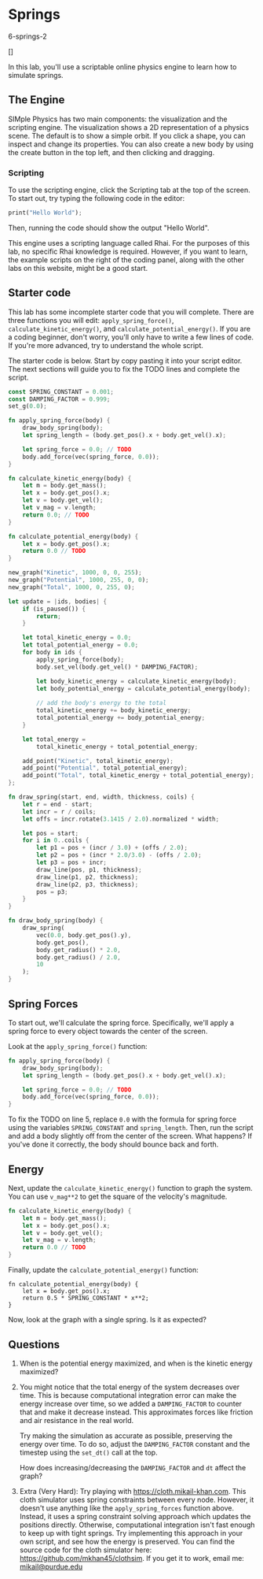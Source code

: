 # Springs

6-springs-2

[]

In this lab, you'll use a scriptable online physics engine to
learn how to simulate springs.

## The Engine

SIMple Physics has two main components: the visualization and the scripting engine.
The visualization shows a 2D representation of a physics scene. The default is to show
a simple orbit. If you click a shape, you can inspect and change its properties. You can
also create a new body by using the create button in the top left, and then clicking and
dragging.

### Scripting

To use the scripting engine, click the Scripting tab at the top of the screen. To start
out, try typing the following code in the editor:

```rs
print("Hello World");
```

Then, running the code should show the output "Hello World".

This engine uses a scripting language called Rhai. For the purposes of this
lab, no specific Rhai knowledge is required. However, if you want to learn,
the example scripts on the right of the coding panel, along with the other
labs on this website, might be a good start.

## Starter code

This lab has some incomplete starter code that you will complete. There are three
functions you will edit: `apply_spring_force()`, `calculate_kinetic_energy()`, and
`calculate_potential_energy()`. If you are a coding beginner, don't worry, you'll only
have to write a few lines of code. If you're more advanced, try to understand the whole
script.

The starter code is below. Start by copy pasting it into your script editor. The next sections
will guide you to fix the TODO lines and complete the script.

```rs
const SPRING_CONSTANT = 0.001;
const DAMPING_FACTOR = 0.999;
set_g(0.0);

fn apply_spring_force(body) {
    draw_body_spring(body);
    let spring_length = (body.get_pos().x + body.get_vel().x);

    let spring_force = 0.0; // TODO
    body.add_force(vec(spring_force, 0.0));
}

fn calculate_kinetic_energy(body) {
    let m = body.get_mass();
    let x = body.get_pos().x;
    let v = body.get_vel();
    let v_mag = v.length;
    return 0.0; // TODO
}

fn calculate_potential_energy(body) {
    let x = body.get_pos().x;
    return 0.0 // TODO
}

new_graph("Kinetic", 1000, 0, 0, 255);
new_graph("Potential", 1000, 255, 0, 0);
new_graph("Total", 1000, 0, 255, 0);

let update = |ids, bodies| {
    if (is_paused()) {
        return;
    }

    let total_kinetic_energy = 0.0;
    let total_potential_energy = 0.0;
    for body in ids {
        apply_spring_force(body);
        body.set_vel(body.get_vel() * DAMPING_FACTOR);

        let body_kinetic_energy = calculate_kinetic_energy(body);
        let body_potential_energy = calculate_potential_energy(body);
        
        // add the body's energy to the total
        total_kinetic_energy += body_kinetic_energy;
        total_potential_energy += body_potential_energy;
    }

    let total_energy = 
        total_kinetic_energy + total_potential_energy;

    add_point("Kinetic", total_kinetic_energy);
    add_point("Potential", total_potential_energy);
    add_point("Total", total_kinetic_energy + total_potential_energy);
};

fn draw_spring(start, end, width, thickness, coils) {
    let r = end - start;
    let incr = r / coils;
    let offs = incr.rotate(3.1415 / 2.0).normalized * width;

    let pos = start;
    for i in 0..coils {
        let p1 = pos + (incr / 3.0) + (offs / 2.0);
        let p2 = pos + (incr * 2.0/3.0) - (offs / 2.0);
        let p3 = pos + incr;
        draw_line(pos, p1, thickness);
        draw_line(p1, p2, thickness);
        draw_line(p2, p3, thickness);
        pos = p3;
    }
}

fn draw_body_spring(body) {
    draw_spring(
        vec(0.0, body.get_pos().y),
        body.get_pos(),
        body.get_radius() * 2.0,
        body.get_radius() / 2.0,
        10
    );
}
```

## Spring Forces

To start out, we'll calculate the spring force. Specifically, we'll apply a
spring force to every object towards the center of the screen.

Look at the `apply_spring_force()` function:

```rs
fn apply_spring_force(body) {
    draw_body_spring(body);
    let spring_length = (body.get_pos().x + body.get_vel().x);

    let spring_force = 0.0; // TODO
    body.add_force(vec(spring_force, 0.0));
}
```

To fix the TODO on line 5, replace `0.0` with the formula for spring force using the variables
`SPRING_CONSTANT` and `spring_length`. Then, run the script and add a body slightly
off from the center of the screen. What happens? If you've done it correctly, the body
should bounce back and forth.

## Energy

Next, update the `calculate_kinetic_energy()` function to graph the system. You can use
`v_mag**2` to get the square of the velocity's magnitude.

```rs
fn calculate_kinetic_energy(body) {
    let m = body.get_mass();
    let x = body.get_pos().x;
    let v = body.get_vel();
    let v_mag = v.length;
    return 0.0 // TODO
}
```

Finally, update the `calculate_potential_energy()` function:
```
fn calculate_potential_energy(body) {
    let x = body.get_pos().x;
    return 0.5 * SPRING_CONSTANT * x**2;
}
```

Now, look at the graph with a single spring. Is it as expected?

## Questions

1. When is the potential energy maximized, and when is the kinetic energy maximized?

2. You might notice that the total energy of the system decreases over time. This is because
   computational integration error can make the energy increase over time, so we added a `DAMPING_FACTOR`
   to counter that and make it decrease instead. This approximates forces like friction and air resistance
   in the real world.

   Try making the simulation as accurate as possible, preserving the energy over time. To do so, adjust the
   `DAMPING_FACTOR` constant and the timestep using the `set_dt()` call at the top.

   How does increasing/decreasing the `DAMPING_FACTOR` and `dt` affect the graph?

3. Extra (Very Hard): Try playing with <https://cloth.mikail-khan.com>. This cloth simulator uses spring constraints
between every node. However, it doesn't use anything like the `apply_spring_forces` function above. Instead,
it uses a spring constraint solving approach which updates the positions directly. Otherwise, computational
integration isn't fast enough to keep up with tight springs. Try implementing this approach in your own script, 
and see how the energy is preserved. You can find the source code for the 
cloth simulator here: <https://github.com/mkhan45/clothsim>. If you get it to work, email me: mikail@purdue.edu
